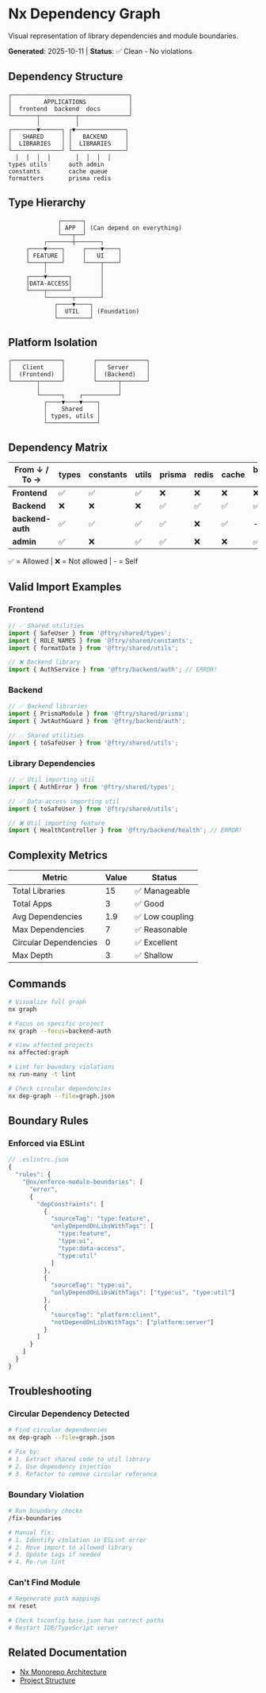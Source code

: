 # Nx Dependency Graph

Visual representation of library dependencies and module boundaries.

**Generated**: 2025-10-11 | **Status**: ✅ Clean - No violations

## Dependency Structure

```
┌─────────────────────────────────┐
│         APPLICATIONS            │
│  frontend  backend  docs        │
└───────┬──────────┬──────────────┘
        │          │
┌───────▼──────┐ ┌▼──────────────┐
│   SHARED     │ │   BACKEND     │
│  LIBRARIES   │ │  LIBRARIES    │
└──────────────┘ └───────────────┘
  │  │  │  │       │  │  │  │
types utils      auth admin
constants        cache queue
formatters       prisma redis
```

## Type Hierarchy

```
              ┌──────┐
              │ APP  │ (Can depend on everything)
              └───┬──┘
          ┌───────┼───────┐
     ┌────▼────┐     ┌────▼────┐
     │ FEATURE │     │   UI    │
     └────┬────┘     └────┬────┘
          │               │
     ┌────▼──────┐        │
     │DATA-ACCESS│        │
     └────┬──────┘        │
          └───────┬───────┘
             ┌────▼────┐
             │  UTIL   │ (Foundation)
             └─────────┘
```

## Platform Isolation

```
┌──────────────┐        ┌──────────────┐
│   Client     │        │   Server     │
│  (Frontend)  │        │  (Backend)   │
└───────┬──────┘        └──────┬───────┘
        │                      │
        └──────┐    ┌──────────┘
          ┌────▼────▼────┐
          │    Shared    │
          │ types, utils │
          └──────────────┘
```

## Dependency Matrix

| From ↓ / To →    | types | constants | utils | prisma | redis | cache | backend-auth | admin |
| ---------------- | ----- | --------- | ----- | ------ | ----- | ----- | ------------ | ----- |
| **Frontend**     | ✅    | ✅        | ✅    | ❌     | ❌    | ❌    | ❌           | ❌    |
| **Backend**      | ❌    | ❌        | ❌    | ✅     | ✅    | ✅    | ✅           | ✅    |
| **backend-auth** | ✅    | ✅        | ✅    | ✅     | ❌    | ✅    | -            | ❌    |
| **admin**        | ✅    | ❌        | ✅    | ✅     | ❌    | ❌    | ✅           | -     |

✅ = Allowed | ❌ = Not allowed | - = Self

## Valid Import Examples

### Frontend

```typescript
// ✅ Shared utilities
import { SafeUser } from '@ftry/shared/types';
import { ROLE_NAMES } from '@ftry/shared/constants';
import { formatDate } from '@ftry/shared/utils';

// ❌ Backend library
import { AuthService } from '@ftry/backend/auth'; // ERROR!
```

### Backend

```typescript
// ✅ Backend libraries
import { PrismaModule } from '@ftry/shared/prisma';
import { JwtAuthGuard } from '@ftry/backend/auth';

// ✅ Shared utilities
import { toSafeUser } from '@ftry/shared/utils';
```

### Library Dependencies

```typescript
// ✅ Util importing util
import { AuthError } from '@ftry/shared/types';

// ✅ Data-access importing util
import { toSafeUser } from '@ftry/shared/utils';

// ❌ Util importing feature
import { HealthController } from '@ftry/backend/health'; // ERROR!
```

## Complexity Metrics

| Metric                | Value | Status          |
| --------------------- | ----- | --------------- |
| Total Libraries       | 15    | ✅ Manageable   |
| Total Apps            | 3     | ✅ Good         |
| Avg Dependencies      | 1.9   | ✅ Low coupling |
| Max Dependencies      | 7     | ✅ Reasonable   |
| Circular Dependencies | 0     | ✅ Excellent    |
| Max Depth             | 3     | ✅ Shallow      |

## Commands

```bash
# Visualize full graph
nx graph

# Focus on specific project
nx graph --focus=backend-auth

# View affected projects
nx affected:graph

# Lint for boundary violations
nx run-many -t lint

# Check circular dependencies
nx dep-graph --file=graph.json
```

## Boundary Rules

### Enforced via ESLint

```typescript
// .eslintrc.json
{
  "rules": {
    "@nx/enforce-module-boundaries": [
      "error",
      {
        "depConstraints": [
          {
            "sourceTag": "type:feature",
            "onlyDependOnLibsWithTags": [
              "type:feature",
              "type:ui",
              "type:data-access",
              "type:util"
            ]
          },
          {
            "sourceTag": "type:ui",
            "onlyDependOnLibsWithTags": ["type:ui", "type:util"]
          },
          {
            "sourceTag": "platform:client",
            "notDependOnLibsWithTags": ["platform:server"]
          }
        ]
      }
    ]
  }
}
```

## Troubleshooting

### Circular Dependency Detected

```bash
# Find circular dependencies
nx dep-graph --file=graph.json

# Fix by:
# 1. Extract shared code to util library
# 2. Use dependency injection
# 3. Refactor to remove circular reference
```

### Boundary Violation

```bash
# Run boundary checks
/fix-boundaries

# Manual fix:
# 1. Identify violation in ESLint error
# 2. Move import to allowed library
# 3. Update tags if needed
# 4. Re-run lint
```

### Can't Find Module

```bash
# Regenerate path mappings
nx reset

# Check tsconfig.base.json has correct paths
# Restart IDE/TypeScript server
```

## Related Documentation

- [Nx Monorepo Architecture](./nx-monorepo)
- [Project Structure](../getting-started/project-structure)
